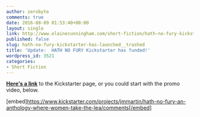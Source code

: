 ```yaml
---
author: zerobyte
comments: true
date: 2016-08-09 01:53:40+00:00
layout: single
link: http://www.elainecunningham.com/short-fiction/hath-no-fury-kickstarter-has-launched__trashed/
published: false
slug: hath-no-fury-kickstarter-has-launched__trashed
title: 'Update:  HATH NO FURY Kickstarter has funded!'
wordpress_id: 3521
categories:
- Short Fiction
---
```


[**Here's a link**](https://www.kickstarter.com/projects/jmmartin/hath-no-fury-an-anthology-where-women-take-the-lea?ref=nav_search) to the Kickstarter page, or you could start with the promo video, below.

[embed]https://www.kickstarter.com/projects/jmmartin/hath-no-fury-an-anthology-where-women-take-the-lea/comments[/embed]
